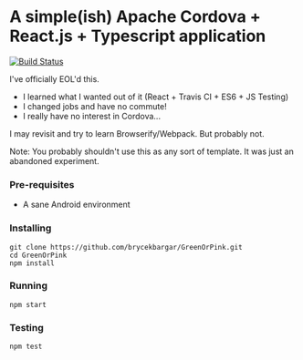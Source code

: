 # A simple(ish) Apache Cordova + React.js + Typescript application #
[![Build Status](https://travis-ci.org/brycekbargar/GreenOrPink.svg?branch=master)](https://travis-ci.org/brycekbargar/GreenOrPink)

I've officially EOL'd this.
- I learned what I wanted out of it (React + Travis CI + ES6 + JS Testing)
- I changed jobs and have no commute!
- I really have no interest in Cordova...

I may revisit and try to learn Browserify/Webpack. But probably not.

Note: You probably shouldn't use this as any sort of template. It was just an abandoned experiment.

### Pre-requisites ###
- A sane Android environment

### Installing ###
```
git clone https://github.com/brycekbargar/GreenOrPink.git
cd GreenOrPink
npm install
```

### Running ###
`npm start`

### Testing ###
`npm test`
